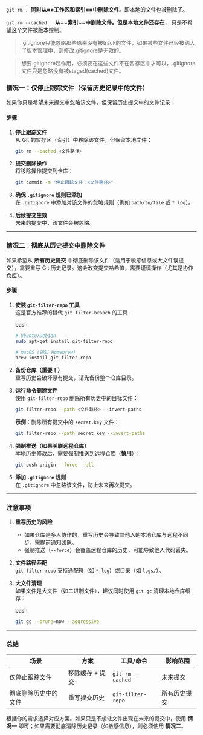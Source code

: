 
`git rm` ： **同时从==工作区和索引==中删除文件**。即本地的文件也被删除了。

`git rm --cached` ： **从==索引==中删除文件。但是本地文件还存在**， 只是不希望这个文件被版本控制。


> .gitignore只能忽略那些原来没有被track的文件，如果某些文件已经被纳入了版本管理中，则修改.gitignore是无效的。

> 想要.gitignore起作用，必须要在这些文件不在暂存区中才可以，.gitignore文件只是忽略没有被staged(cached)文件。




### **情况一：仅停止跟踪文件（保留历史记录中的文件）**

如果你只是希望未来提交中忽略该文件，但保留历史提交中的文件记录：

#### **步骤**

1. **停止跟踪文件**  
    从 Git 的暂存区（索引）中移除该文件，但保留本地文件：
    
    ```bash
    git rm --cached <文件路径>
    ```
    
2. **提交删除操作**  
    将移除操作提交到仓库：
    
    
    ```bash
    git commit -m "停止跟踪文件：<文件路径>"
    ```
    
3. **确保 `.gitignore` 规则已添加**  
    在 `.gitignore` 中添加对该文件的忽略规则（例如 `path/to/file` 或 `*.log`）。
    
4. **后续提交生效**  
    未来的提交中，该文件会被忽略。
    

---

### **情况二：彻底从历史提交中删除文件**

如果希望从 **所有历史提交** 中彻底删除该文件（适用于敏感信息或大文件误提交），需要重写 Git 历史记录。这会改变提交哈希值，需要谨慎操作（尤其是协作仓库）。

#### **步骤**

1. **安装 `git-filter-repo` 工具**  
    这是官方推荐的替代 `git filter-branch` 的工具：
    
    bash
    
    ```bash
    # Ubuntu/Debian
    sudo apt-get install git-filter-repo
    
    # macOS (通过 Homebrew)
    brew install git-filter-repo
    ```
    
2. **备份仓库（重要！）**  
    重写历史会破坏原有提交，请先备份整个仓库目录。
    
3. **运行命令删除文件**  
    使用 `git-filter-repo` 删除所有历史中的目标文件：
    
    
    ```bash
    git filter-repo --path <文件路径> --invert-paths
    ```
    
    **示例**：删除所有提交中的 `secret.key` 文件：
    
    
    ```bash
    git filter-repo --path secret.key --invert-paths
    ```
    
4. **强制推送（如果关联远程仓库）**  
    本地历史修改后，需要强制推送到远程仓库（**慎用**）：
    
    ```bash
    git push origin --force --all
    ```
    
5. **添加 `.gitignore` 规则**  
    在 `.gitignore` 中忽略该文件，防止未来再次提交。
    

---

### **注意事项**

1. **重写历史的风险**
    
    - 如果仓库是多人协作的，重写历史会导致其他人的本地仓库与远程不同步，需提前通知团队。
    - 强制推送（`--force`）会覆盖远程仓库的历史，可能导致他人代码丢失。
2. **文件路径匹配**  
    `git filter-repo` 支持通配符（如 `*.log`）或目录（如 `logs/`）。
    
3. **大文件清理**  
    如果文件是大文件（如二进制文件），建议同时使用 `git gc` 清理本地仓库缓存：
    
    bash
    
    ```bash
    git gc --prune=now --aggressive
    ```
    

---

### **总结**

| 场景         | 方案        | 工具/命令             | 影响范围   |
| ---------- | --------- | ----------------- | ------ |
| 仅停止跟踪文件    | 移除缓存 + 提交 | `git rm --cached` | 未来提交   |
| 彻底删除历史中的文件 | 重写提交历史    | `git-filter-repo` | 所有历史提交 |

根据你的需求选择对应方案。如果只是不想让文件出现在未来的提交中，使用 **情况一** 即可；如果需要彻底清除历史记录（如敏感信息），则必须使用 **情况二**。
